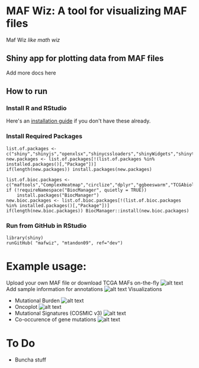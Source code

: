 # MAF Wiz: A tool for visualizing MAF files
Maf Wiz *like math wiz*
 
## Shiny app for plotting data from MAF files
Add more docs here
 
## How to run
### Install R and RStudio
Here's an [installation guide](http://www.sthda.com/english/wiki/installing-r-and-rstudio-easy-r-programming) if you don't have these already.

### Install Required Packages
```
list.of.packages <- c("shiny","shinyjs","openxlsx","shinycssloaders","shinyWidgets","shinythemes","RColorBrewer","ggplot2","reshape2","colourpicker")
new.packages <- list.of.packages[!(list.of.packages %in% installed.packages()[,"Package"])]
if(length(new.packages)) install.packages(new.packages)

list.of.bioc.packages <- c("maftools","ComplexHeatmap","circlize","dplyr","ggbeeswarm","TCGAbiolinks","NMF","MutationalPatterns","BSgenome.Hsapiens.UCSC.hg38","BSgenome.Hsapiens.UCSC.hg19")
if (!requireNamespace("BiocManager", quietly = TRUE))
    install.packages("BiocManager")
new.bioc.packages <- list.of.bioc.packages[!(list.of.bioc.packages %in% installed.packages()[,"Package"])]
if(length(new.bioc.packages)) BiocManager::install(new.bioc.packages)
```

### Run from GitHub in RStudio
```
library(shiny)
runGitHub( "mafwiz", "mtandon09", ref="dev")
```

# Example usage:
Upload your own MAF file or download TCGA MAFs on-the-fly
   ![alt text](screenshots/landing.png "Select MAF")
Add sample information for annotations
   ![alt text](screenshots/sample_info.png "Add sample annotations")
Visualizations
   - Mutational Burden
    ![alt text](screenshots/burden.png "Burden Plot")
   - Oncoplot
    ![alt text](screenshots/oncoplot.png "Burden Plot")
   - Mutational Signatures (COSMIC v3)
    ![alt text](screenshots/mutational_signatures.png "Burden Plot")
   - Co-occurence of gene mutations
    ![alt text](screenshots/comut_genes.png "Burden Plot")


# To Do
- Buncha stuff
